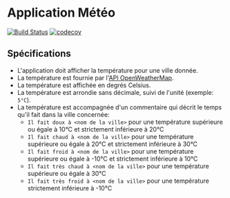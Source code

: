 
# Application Météo

[![Build Status](https://travis-ci.org/ericcitaire/meteo.svg?branch=master)](https://travis-ci.org/ericcitaire/meteo) [![codecov](https://codecov.io/gh/ericcitaire/meteo/branch/master/graph/badge.svg)](https://codecov.io/gh/ericcitaire/meteo)

## Spécifications

* L'application doit afficher la température pour une ville donnée.
* La température est fournie par l'[API OpenWeatherMap](https://openweathermap.org/current).
* La température est affichée en degrés Celsius.
* La température est arrondie sans décimale, suivi de l'unité (exemple: `5°C`).
* La température est accompagnée d'un commentaire qui décrit le temps qu'il fait dans la ville concernée:
    * `Il fait doux à <nom de la ville>` pour une température supérieure ou égale à 10°C et strictement inférieure à 20°C
    * `Il fait chaud à <nom de la ville>` pour une température supérieure ou égale à 20°C et strictement inférieure à 30°C
    * `Il fait froid à <nom de la ville>` pour une température supérieure ou égale à -10°C et strictement inférieure à 10°C
    * `Il fait très chaud à <nom de la ville>` pour une température supérieure ou égale à 30°C
    * `Il fait très froid à <nom de la ville>` pour une température strictement inférieure à -10°C

